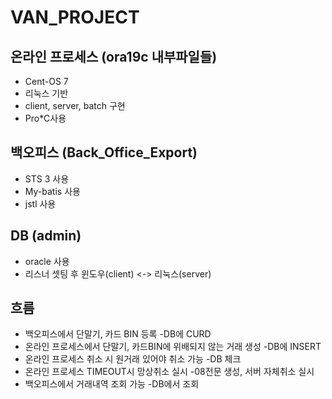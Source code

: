 # VAN_PROJECT

## 온라인 프로세스 (ora19c 내부파일들)
- Cent-OS 7 
- 리눅스 기반
- client, server, batch 구현
- Pro*C사용

## 백오피스 (Back_Office_Export)
- STS 3 사용
- My-batis 사용
- jstl 사용

## DB (admin)
- oracle 사용
- 리스너 셋팅 후 윈도우(client) <-> 리눅스(server)

## 흐름
  - 백오피스에서 단말기, 카드 BIN 등록 
  -DB에 CURD
  - 온라인 프로세스에서 단말기, 카드BIN에 위배되지 않는 거래 생성
  -DB에 INSERT
  - 온라인 프로세스 취소 시 원거래 있어야 취소 가능
  -DB 체크
  - 온라인 프로세스 TIMEOUT시 망상취소 실시
  -08전문 생성, 서버 자체취소 실시
  - 백오피스에서 거래내역 조회 가능
  -DB에서 조회
